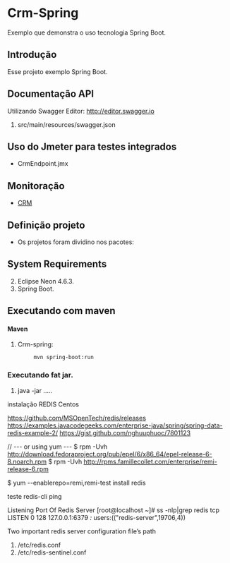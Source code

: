 Crm-Spring
====================
Exemplo que demonstra o uso tecnologia Spring Boot.


Introdução
------------

Esse projeto exemplo Spring Boot.


Documentação API
---------------------------------
Utilizando Swagger Editor: http://editor.swagger.io

1. src/main/resources/swagger.json


Uso do Jmeter para testes integrados
---------------------

* CrmEndpoint.jmx

Monitoração
---------------------

 * [CRM](http://localhost:8080/crm/monitoring)
 

Definição projeto
-------------------------------------


* Os projetos foram dividino nos pacotes:

	


System Requirements
-------------------

2. Eclipse Neon 4.6.3.
3. Spring Boot.

Executando com maven
-------------------

#### Maven

1. Crm-spring:

			
			mvn spring-boot:run

          
### Executando fat jar.

1. java -jar ..... 



instalação REDIS Centos

https://github.com/MSOpenTech/redis/releases
https://examples.javacodegeeks.com/enterprise-java/spring/spring-data-redis-example-2/
https://gist.github.com/nghuuphuoc/7801123

// --- or using yum ---
$ rpm -Uvh http://download.fedoraproject.org/pub/epel/6/x86_64/epel-release-6-8.noarch.rpm
$ rpm -Uvh http://rpms.famillecollet.com/enterprise/remi-release-6.rpm

$ yum --enablerepo=remi,remi-test install redis

teste
	redis-cli ping

Listening Port Of Redis Server
[root@localhost ~]# ss -nlp|grep redis
tcp    LISTEN     0      128            127.0.0.1:6379                  *:*      users:(("redis-server",19706,4))

Two important redis server configuration file’s path
1. /etc/redis.conf
2. /etc/redis-sentinel.conf

